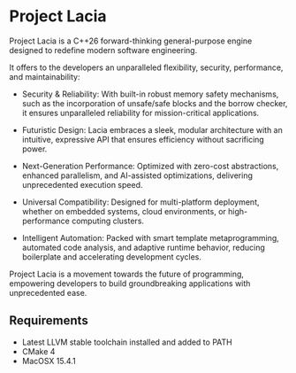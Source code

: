 # Project Lacia

Project Lacia is a C++26 forward-thinking general-purpose engine designed to redefine modern software engineering.

It offers to the developers an unparalleled flexibility, security, performance, and maintainability:

- Security & Reliability: With built-in robust memory safety mechanisms, such as the incorporation of unsafe/safe blocks and the borrow checker, it ensures unparalleled reliability for mission-critical applications.

- Futuristic Design: Lacia embraces a sleek, modular architecture with an intuitive, expressive API that ensures efficiency without sacrificing power.

- Next-Generation Performance: Optimized with zero-cost abstractions, enhanced parallelism, and AI-assisted optimizations, delivering unprecedented execution speed.

- Universal Compatibility: Designed for multi-platform deployment, whether on embedded systems, cloud environments, or high-performance computing clusters.

- Intelligent Automation: Packed with smart template metaprogramming, automated code analysis, and adaptive runtime behavior, reducing boilerplate and accelerating development cycles.

Project Lacia is a movement towards the future of programming, empowering developers to build groundbreaking applications with unprecedented ease.

## Requirements

- Latest LLVM stable toolchain installed and added to PATH
- CMake 4
- MacOSX 15.4.1